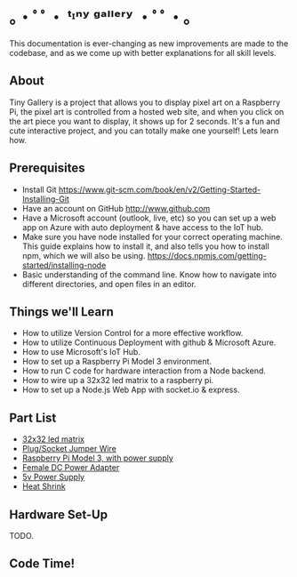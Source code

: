 ｡・ﾟﾟ・ ᵗᶦⁿʸ ᵍᵃˡˡᵉʳʸ ・ﾟﾟ・｡
====================
<div class="align-center">This documentation is ever-changing as new improvements are made to the codebase, and as we come up with better explanations for all skill levels.</div>

About
------------
Tiny Gallery is a project that allows you to display pixel art on a Raspberry Pi, the pixel art is controlled from a hosted web site, and when you click on the art piece you want to display, it shows up for 2 seconds. It's a fun and cute interactive project, and you can totally make one yourself! Lets learn how.

Prerequisites
------------

  - Install Git https://www.git-scm.com/book/en/v2/Getting-Started-Installing-Git
  - Have an account on GitHub http://www.github.com
  - Have a Microsoft account (outlook, live, etc) so you can set up a web app on Azure with auto deployment & have access to the IoT hub.
  - Make sure you have node installed for your correct operating machine. This guide explains how to install it, and also tells you how to install npm, which we will also be using. https://docs.npmjs.com/getting-started/installing-node
  - Basic understanding of the command line. Know how to navigate into different directories, and open files in an editor.


Things we'll Learn
-------

 - How to utilize Version Control for a more effective workflow.
 - How to utilize Continuous Deployment with github & Microsoft Azure.
 - How to use Microsoft's IoT Hub.
 - How to set up a Raspberry Pi Model 3 environment.
 - How to run C code for hardware interaction from a Node backend.
 - How to wire up a 32x32 led matrix to a raspberry pi.
 - How to set up a Node.js Web App with socket.io & express.

Part List
-----

- [32x32 led matrix](https://www.amazon.com/gp/product/B00KHBJPIK/ref=as_li_tl?ie=UTF8&camp=1789&creative=9325&creativeASIN=B00KHBJPIK&linkCode=as2&tag=ohhoe-20&linkId=e948c198e915222e58dea1782899d1ea)
- [Plug/Socket Jumper Wire](https://www.amazon.com/gp/product/B01L5UKAPI/ref=as_li_tl?ie=UTF8&camp=1789&creative=9325&creativeASIN=B01L5UKAPI&linkCode=as2&tag=ohhoe-20&linkId=7503f59de7eee2cf35700c0000fdc226)
- [Raspberry Pi Model 3, with power supply](https://www.amazon.com/gp/product/B01C6EQNNK/ref=as_li_tl?ie=UTF8&camp=1789&creative=9325&creativeASIN=B01C6EQNNK&linkCode=as2&tag=ohhoe-20&linkId=ab7398ae86780f942d377cf0e524c081)
- [Female DC Power Adapter](https://www.amazon.com/gp/product/B00KAE1QGS/ref=as_li_tl?ie=UTF8&camp=1789&creative=9325&creativeASIN=B00KAE1QGS&linkCode=as2&tag=ohhoe-20&linkId=08889d0ad939e08dec7d298610daaf82)
- [5v Power Supply](https://www.amazon.com/gp/product/B01LY5TG5Y/ref=as_li_tl?ie=UTF8&camp=1789&creative=9325&creativeASIN=B01LY5TG5Y&linkCode=as2&tag=ohhoe-20&linkId=305cc6affd70545109cf87946aa3f4fc)
- [Heat Shrink](https://www.amazon.com/gp/product/B00EXLPLTW/ref=as_li_tl?ie=UTF8&camp=1789&creative=9325&creativeASIN=B00EXLPLTW&linkCode=as2&tag=ohhoe-20&linkId=1b5d22ef921059765ac652dfbd23ba3b)

Hardware Set-Up
-------

TODO.

Code Time!
-------
